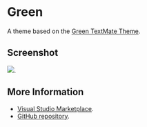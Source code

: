 # Green

A theme based on the [Green TextMate Theme](http://colorsublime.com/theme/Green).


## Screenshot
![](https://raw.githubusercontent.com/gerane/VSCodeThemes/master/gerane.Theme-Green/screenshot.png).


## More Information
* [Visual Studio Marketplace](https://marketplace.visualstudio.com/items/gerane.Theme-Green).
* [GitHub repository](https://github.com/gerane/VSCodeThemes).
